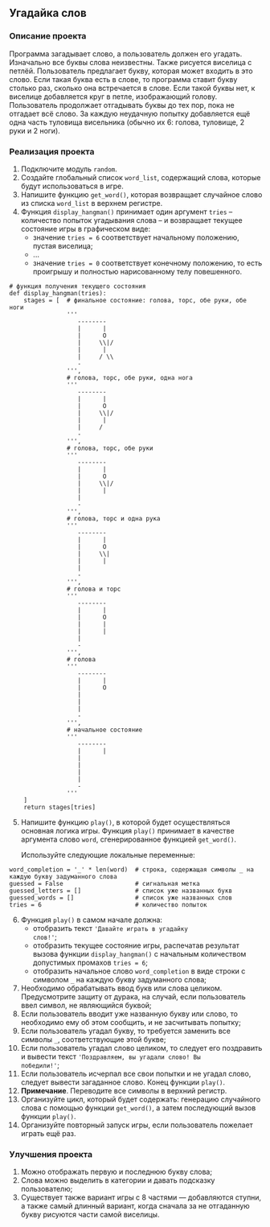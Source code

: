 ## Угадайка слов

### Описание проекта

Программа загадывает слово, а пользователь должен его угадать. Изначально все буквы слова неизвестны.
Также рисуется виселица с петлёй. Пользователь предлагает букву, которая может входить в это слово.
Если такая буква есть в слове, то программа ставит букву столько раз, сколько она встречается в слове.
Если такой буквы нет, к виселице добавляется круг в петле, изображающий голову.
Пользователь продолжает отгадывать буквы до тех пор, пока не отгадает всё слово.
За каждую неудачную попытку добавляется ещё одна часть туловища висельника
(обычно их 6: голова, туловище, 2 руки и 2 ноги).

### Реализация проекта

1. Подключите модуль <code>random</code>.
2. Создайте глобальный список <code>word_list</code>, содержащий слова, которые будут использоваться в игре.
3. Напишите функцию <code>get_word()</code>, которая возвращает случайное слово из списка <code>word_list</code> в верхнем регистре.
4. Функция <code>display_hangman()</code> принимает один аргумент <code>tries</code> – количество попыток угадывания слова – и возвращает текущее состояние игры в графическом виде:
   - значение <code>tries = 6</code> соответствует начальному положению, пустая виселица;
   - ...
   - значение <code>tries = 0</code> соответствует конечному положению, то есть проигрышу и полностью нарисованному телу повешенного.

<pre><code># функция получения текущего состояния
def display_hangman(tries):
    stages = [  # финальное состояние: голова, торс, обе руки, обе ноги
                '''
                   --------
                   |      |
                   |      O
                   |     \\|/
                   |      |
                   |     / \\
                   -
                ''',
                # голова, торс, обе руки, одна нога
                '''
                   --------
                   |      |
                   |      O
                   |     \\|/
                   |      |
                   |     / 
                   -
                ''',
                # голова, торс, обе руки
                '''
                   --------
                   |      |
                   |      O
                   |     \\|/
                   |      |
                   |      
                   -
                ''',
                # голова, торс и одна рука
                '''
                   --------
                   |      |
                   |      O
                   |     \\|
                   |      |
                   |     
                   -
                ''',
                # голова и торс
                '''
                   --------
                   |      |
                   |      O
                   |      |
                   |      |
                   |     
                   -
                ''',
                # голова
                '''
                   --------
                   |      |
                   |      O
                   |    
                   |      
                   |     
                   -
                ''',
                # начальное состояние
                '''
                   --------
                   |      |
                   |      
                   |    
                   |      
                   |     
                   -
                '''
    ]
    return stages[tries]
</code></pre>

5. Напишите функцию <code>play()</code>, в которой будет осуществляться основная логика игры. Функция <code>play()</code> принимает в качестве аргумента слово <code>word</code>, сгенерированное функцией <code>get_word()</code>.

    Используйте следующие локальные переменные:
<pre><code>word_completion = '_' * len(word)  # строка, содержащая символы _ на каждую букву задуманного слова
guessed = False                    # сигнальная метка
guessed_letters = []               # список уже названных букв
guessed_words = []                 # список уже названных слов
tries = 6                          # количество попыток
</code></pre>
    
6. Функция <code>play()</code> в самом начале должна:
   - отобразить текст <code>'Давайте играть в угадайку слов!'</code>;
   - отобразить текущее состояние игры, распечатав результат вызова функции <code>display_hangman()</code> с начальным количеством допустимых промахов <code>tries = 6</code>;
   - отобразить начальное слово <code>word_completion</code> в виде строки с символом <code>_</code> на каждую букву задуманного слова;
7. Необходимо обрабатывать ввод букв или слова целиком. Предусмотрите защиту от дурака, на случай, если пользователь ввел символ, не являющийся буквой;
8. Если пользователь вводит уже названную букву или слово, то необходимо ему об этом сообщить, и не засчитывать попытку;
9. Если пользователь угадал букву, то требуется заменить все символы <code>_</code>, соответствующие этой букве;
10. Если пользователь угадал слово целиком, то следует его поздравить и вывести текст <code>'Поздравляем, вы угадали слово! Вы победили!'</code>;
11. Если пользователь исчерпал все свои попытки и не угадал слово, следует вывести загаданное слово. Конец функции <code>play()</code>.
12. **Примечание**. Переводите все символы в верхний регистр.
13. Организуйте цикл, который будет содержать: генерацию случайного слова с помощью функции <code>get_word()</code>, а затем последующий вызов функции <code>play()</code>.
14. Организуйте повторный запуск игры, если пользователь пожелает играть ещё раз.

### Улучшения проекта

1. Можно отображать первую и последнюю букву слова;
2. Слова можно выделить в категории и давать подсказку пользователю;
3. Существует также вариант игры с 8 частями — добавляются ступни, а также самый длинный вариант, когда сначала за не отгаданную букву рисуются части самой виселицы.
